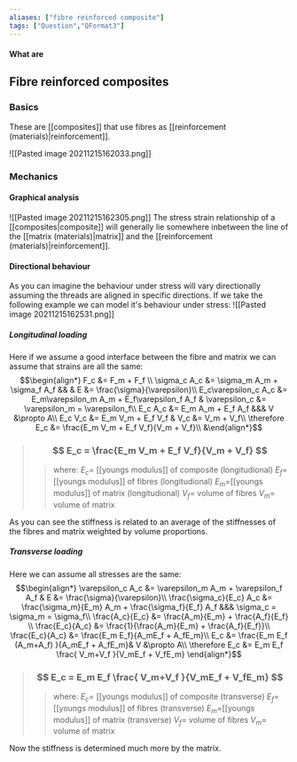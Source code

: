 ```yaml
---
aliases: ["fibre reinforced composite"]
tags: ["Question","QFormat3"]
---
```


#### What are
## Fibre reinforced composites
### Basics
These are [[composites]] that use fibres as [[reinforcement (materials)|reinforcement]].

![[Pasted image 20211215162033.png]]

### Mechanics
#### Graphical analysis
![[Pasted image 20211215162305.png]]
The stress strain relationship of a [[composites|composite]] will generally lie somewhere inbetween the line of the [[matrix (materials)|matrix]] and the [[reinforcement (materials)|reinforcement]].

#### Directional behaviour
As you can imagine the behaviour under stress will vary directionally assuming the threads are aligned in specific directions. If we take the following example we can model it's behaviour under stress:
![[Pasted image 20211215162531.png]]

##### Longitudinal loading
Here if we assume a good interface between the fibre and matrix we can assume that strains are all the same:
$$\begin{align*}
F_c &= F_m + F_f \\
\sigma_c A_c &= \sigma_m A_m + \sigma_f A_f && & E &= \frac{\sigma}{\varepsilon}\\
E_c\varepsilon_c A_c &= E_m\varepsilon_m A_m + E_f\varepsilon_f A_f & \varepsilon_c &= \varepsilon_m = \varepsilon_f\\
E_c A_c &= E_m A_m + E_f A_f &&& V &\propto A\\
E_c V_c &= E_m V_m + E_f V_f & V_c &= V_m + V_f\\
\therefore E_c &= \frac{E_m V_m + E_f V_f}{V_m + V_f}\\
&\end{align*}$$
> ### $$ E_c = \frac{E_m V_m + E_f V_f}{V_m + V_f} $$ 
>> where:
>> $E_c=$ [[youngs modulus]] of composite (longitudional) 
>> $E_f=$ [[youngs modulus]] of fibres (longitudional) 
>> $E_m=$[[youngs modulus]] of matrix (longitudional) 
>> $V_f=$ volume of fibres
>> $V_m=$ volume of matrix

As you can see the stiffness is related to an average of the stiffnesses of the fibres and matrix weighted by volume proportions.

##### Transverse loading
Here we can assume all stresses are the same:
$$\begin{align*}
\varepsilon_c A_c &= \varepsilon_m A_m + \varepsilon_f A_f & E &= \frac{\sigma}{\varepsilon}\\
\frac{\sigma_c}{E_c} A_c &= \frac{\sigma_m}{E_m} A_m + \frac{\sigma_f}{E_f} A_f  &&& \sigma_c = \sigma_m = \sigma_f\\
\frac{A_c}{E_c}  &= \frac{A_m}{E_m}  + \frac{A_f}{E_f} \\
\frac{E_c}{A_c}  &= \frac{1}{\frac{A_m}{E_m}  + \frac{A_f}{E_f}}\\
\frac{E_c}{A_c}  &= \frac{E_m E_f}{A_mE_f  + A_fE_m}\\
E_c  &= \frac{E_m E_f (A_m+A_f) }{A_mE_f  + A_fE_m}& V &\propto A\\
\therefore E_c  &= E_m E_f \frac{ V_m+V_f }{V_mE_f  + V_fE_m}
\end{align*}$$
> ### $$ E_c  = E_m E_f \frac{ V_m+V_f }{V_mE_f  + V_fE_m} $$ 
>> where:
>> $E_c=$ [[youngs modulus]] of composite (transverse) 
>> $E_f=$ [[youngs modulus]] of fibres (transverse) 
>> $E_m=$[[youngs modulus]] of matrix (transverse) 
>> $V_f=$ volume of fibres
>> $V_m=$ volume of matrix

Now the stiffness is determined much more by the matrix.

